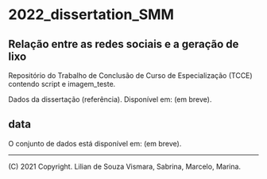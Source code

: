 # 2022_dissertation_SMM
## Relação entre as redes sociais e a geração de lixo

Repositório do Trabalho de Conclusão de Curso de Especialização (TCCE) contendo script e imagem_teste.

Dados da dissertação (referência). Disponível em: (em breve). 

## data
O conjunto de dados está disponível em: (em breve). 

---

(C) 2021 Copyright. Lilian de Souza Vismara, Sabrina, Marcelo, Marina.
